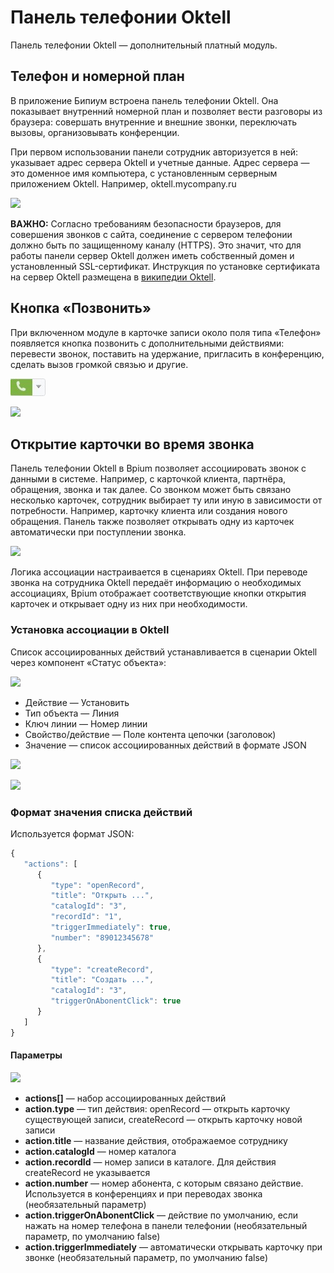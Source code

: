 # Панель телефонии Oktell

Панель телефонии Oktell — дополнительный платный модуль.

## Телефон и номерной план

В приложение Бипиум встроена панель телефонии Oktell. Она показывает внутренний номерной план и позволяет вести разговоры из браузера: совершать внутренние и внешние звонки, переключать вызовы, организовывать конференции.

При первом использовании панели сотрудник авторизуется в ней: указывает адрес сервера Oktell и учетные данные. Адрес сервера — это доменное имя компьютера, с установленным серверным приложением Oktell. Например, oktell.mycompany.ru

![](../../../../../.gitbook/assets/oktell\_panel\_numberlist.jpg)

**ВАЖНО:** Согласно требованиям безопасности браузеров, для совершения звонков с сайта, соединение с сервером телефонии должно быть по защищенному каналу (HTTPS). Это значит, что для работы панели сервер Oktell должен иметь собственный домен и установленный SSL-сертификат. Инструкция по установке сертификата на сервер Oktell размещена в [википедии Oktell](http://wiki.oktell.ru).

## Кнопка «Позвонить»

При включенном модуле в карточке записи около поля типа «Телефон» появляется кнопка позвонить с дополнительными действиями: перевести звонок, поставить на удержание, пригласить в конференцию, сделать вызов громкой связью и другие.

![](../../../../../.gitbook/assets/button.jpg)

![](../../../../../.gitbook/assets/button\_2.jpg)

## Открытие карточки во время звонка

Панель телефонии Oktell в Bpium позволяет ассоциировать звонок с данными в системе. Например, с карточкой клиента, партнёра, обращения, звонка и так далее. Со звонком может быть связано несколько карточек, сотрудник выбирает ту или иную в зависимости от потребности. Например, карточку клиента или создания нового обращения. Панель также позволяет открывать одну из карточек автоматически при поступлении звонка.

![](../../../../../.gitbook/assets/oktell\_panel\_popups.jpg)

Логика ассоциации настраивается в сценариях Oktell. При переводе звонка на сотрудника Oktell передаёт информацию о необходимых ассоциациях, Bpium отображает соответствующие кнопки открытия карточек и открывает одну из них при необходимости.

### Установка ассоциации в Oktell

Список ассоциированных действий устанавливается в сценарии Oktell через компонент «Статус объекта»:

![](<../../../../../.gitbook/assets/oktell\_panel\_popups (1).jpg>)

* Действие — Установить
* Тип объекта — Линия
* Ключ линии — Номер линии
* Свойство/действие — Поле контента цепочки (заголовок)
* Значение — список ассоциированных действий в формате JSON

![](../../../../../.gitbook/assets/oktell\_script\_status\_icon.jpg)

![](../../../../../.gitbook/assets/oktell\_script\_status\_params.jpg)

### Формат значения списка действий

Используется формат JSON:

```javascript
{
   "actions": [
      {
         "type": "openRecord",
         "title": "Открыть ...",
         "catalogId": "3",
         "recordId": "1",
         "triggerImmediately": true,
         "number": "89012345678"
      },
      {
         "type": "createRecord",
         "title": "Создать ...",
         "catalogId": "3",
         "triggerOnAbonentClick": true
      }
   ]
}
```

#### Параметры

![](<../../../../../.gitbook/assets/oktell\_script\_status\_params (1).jpg>)

* **actions\[]** — набор ассоциированных действий
* **action.type** — тип действия: openRecord — открыть карточку существующей записи, createRecord — открыть карточку новой записи
* **action.title** — название действия, отображаемое сотруднику
* **action.catalogId** — номер каталога
* **action.recordId** — номер записи в каталоге. Для действия createRecord не указывается
* **action.number** — номер абонента, с которым связано действие. Используется в конференциях и при переводах звонка (необязательный параметр)
* **action.triggerOnAbonentClick** — действие по умолчанию, если нажать на номер телефона в панели телефонии (необязательный параметр, по умолчанию false)
* **action.triggerImmediately** — автоматически открывать карточку при звонке (необязательный параметр, по умолчанию false)
